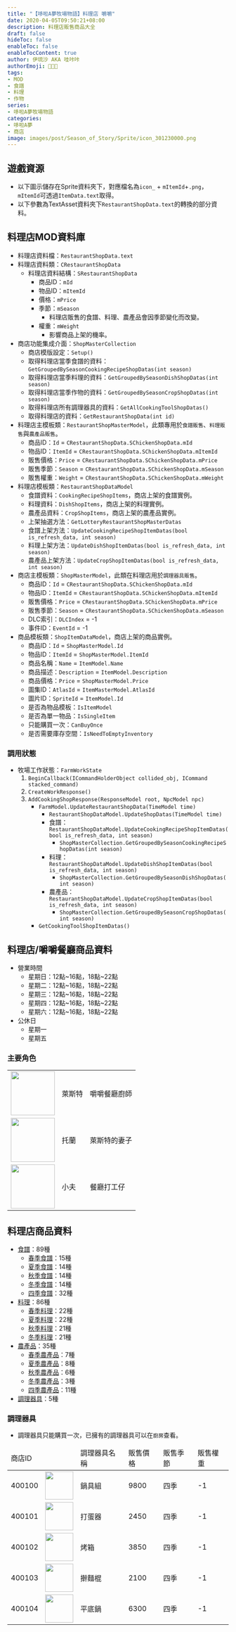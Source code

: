 ```yaml
---
title: "【哆啦A夢牧場物語】料理店 嚼嚼"
date: 2020-04-05T09:50:21+08:00
description: 料理店販售商品大全
draft: false
hideToc: false
enableToc: false
enableTocContent: true
author: 伊琉沙 AKA 哇咔咔
authorEmoji: 👩🏿‍🚀
tags: 
- MOD
- 食譜
- 料理
- 作物
series:
- 哆啦A夢牧場物語
categories:
- 哆啦A夢
- 商店
image: images/post/Season_of_Story/Sprite/icon_301230000.png
---
```

## 遊戲資源
+ 以下圖示儲存在Sprite資料夾下，對應檔名為`icon_` + `mItemId`+`.png`，`mItemId`可透過`ItemData.text`取得。
+ 以下參數為TextAsset資料夾下`RestaurantShopData.text`的轉換的部分資料。

## 料理店MOD資料庫
+ 料理店資料檔：`RestaurantShopData.text`
+ 料理店資料類：`CRestaurantShopData`
    + 料理店資料結構：`SRestaurantShopData`
        + 商品ID：`mId`
        + 物品ID：`mItemId`
        + 價格：`mPrice`
        + 季節：`mSeason`
            + 料理店販售的食譜、料理、農產品會因季節變化而改變。
        + 權重：`mWeight`
            + 影響商品上架的機率。
+ 商店功能集成介面：`ShopMasterCollection`
    + 商店模版設定：`Setup()`
    + 取得料理店當季食譜的資料：`GetGroupedBySeasonCookingRecipeShopDatas(int season)`
    + 取得料理店當季料理的資料：`GetGroupedBySeasonDishShopDatas(int season)`
    + 取得料理店當季作物的資料：`GetGroupedBySeasonCropShopDatas(int season)`
    + 取得料理店所有調理器具的資料：`GetAllCookingToolShopDatas()`
    + 取得料理店的資料：`GetRestaurantShopData(int id)`
+ 料理店主模板類：`RestaurantShopMasterModel`，此類專用於`食譜販售`、`料理販售`與`農產品販售`。
    + 商品ID：`Id` = `CRestaurantShopData.SChickenShopData.mId`
    + 物品ID：`ItemId` = `CRestaurantShopData.SChickenShopData.mItemId`
    + 販售價格：`Price` = `CRestaurantShopData.SChickenShopData.mPrice`
    + 販售季節：`Season` = `CRestaurantShopData.SChickenShopData.mSeason`
    + 販售權重：`Weight` = `CRestaurantShopData.SChickenShopData.mWeight`
+ 料理店模板類：`RestaurantShopDataModel`
    + 食譜資料：`CookingRecipeShopItems`，商店上架的食譜實例。
    + 料理資料：`DishShopItems`，商店上架的料理實例。
    + 農產品資料：`CropShopItems`，商店上架的農產品實例。
    + 上架抽選方法：`GetLotteryRestaurantShopMasterDatas`
    + 食譜上架方法：`UpdateCookingRecipeShopItemDatas(bool is_refresh_data, int season)`
    + 料理上架方法：`UpdateDishShopItemDatas(bool is_refresh_data, int season)`
    + 農產品上架方法：`UpdateCropShopItemDatas(bool is_refresh_data, int season)`
+ 商店主模板類：`ShopMasterModel`，此類在料理店用於`調理器具販售`。
    + 商品ID：`Id` = `CRestaurantShopData.SChickenShopData.mId`
    + 物品ID：`ItemId` = `CRestaurantShopData.SChickenShopData.mItemId`
    + 販售價格：`Price` = `CRestaurantShopData.SChickenShopData.mPrice`
    + 販售季節：`Season` = `CRestaurantShopData.SChickenShopData.mSeason`
    + DLC索引：`DLCIndex` = -1
    + 事件ID：`EventId` = -1
+ 商品模板類：`ShopItemDataModel`，商店上架的商品實例。
    + 商品ID：`Id` = `ShopMasterModel.Id`
    + 物品ID：`ItemId` = `ShopMasterModel.ItemId`
    + 商品名稱：`Name` = `ItemModel.Name`
    + 商品描述：`Description` = `ItemModel.Description`
    + 商品價格：`Price` = `ShopMasterModel.Price`
    + 圖集ID：`AtlasId` = `ItemMasterModel.AtlasId`
    + 圖片ID：`SpriteId` = `ItemModel.Id`
    + 是否為物品模板：`IsItemModel`
    + 是否為單一物品：`IsSingleItem`
    + 只能購買一次：`CanBuyOnce`
    + 是否需要庫存空間：`IsNeedToEmptyInventory`

### 調用狀態
+ 牧場工作狀態：`FarmWorkState`
    1. `BeginCallback(ICommandHolderObject collided_obj, ICommand stacked_command)`
    2. `CreateWorkResponse()`
    3. `AddCookingShopResponse(ResponseModel root, NpcModel npc)`
        + `FarmModel.UpdateRestaurantShopData(TimeModel time)`
            + `RestaurantShopDataModel.UpdateShopDatas(TimeModel time)`
            + 食譜：`RestaurantShopDataModel.UpdateCookingRecipeShopItemDatas(bool is_refresh_data, int season)`
                + `ShopMasterCollection.GetGroupedBySeasonCookingRecipeShopDatas(int season)`
            + 料理：`RestaurantShopDataModel.UpdateDishShopItemDatas(bool is_refresh_data, int season)`
                + `ShopMasterCollection.GetGroupedBySeasonDishShopDatas(int season)`
            + 農產品：`RestaurantShopDataModel.UpdateCropShopItemDatas(bool is_refresh_data, int season)`
                + `ShopMasterCollection.GetGroupedBySeasonCropShopDatas(int season)`
        + `GetCookingToolShopItemDatas()`

## 料理店/嚼嚼餐廳商品資料
+ 營業時間
    + 星期日：12點~16點，18點~22點
    + 星期二：12點~16點，18點~22點
    + 星期三：12點~16點，18點~22點
    + 星期四：12點~16點，18點~22點
    + 星期六：12點~16點，18點~22點
+ 公休日
    + 星期一
    + 星期五

### 主要角色
<table>
    <tr>
        <td><img width= "100px" src= "/images/post/Season_of_Story/Sprite/icon_201041230.png"></td>
        <td>萊斯特</td>
        <td>嚼嚼餐廳廚師</td>
    </tr>
    <tr>
        <td><img width= "100px" src= "/images/post/Season_of_Story/Sprite/icon_201041240.png"></td>
        <td>托蘭</td>
        <td>萊斯特的妻子</td>
    </tr>
    <tr>
        <td><img width= "100px" src= "/images/post/Season_of_Story/Sprite/icon_201041040.png"></td>
        <td>小夫</td>
        <td>餐廳打工仔</td>
    </tr>
</table>

## 料理店商品資料
+ [食譜](../doraemon-story-shop-cafe-delish-recipes)：89種
    + [春季食譜](../doraemon-story-shop-cafe-delish-recipes#春季食譜)：15種
    + [夏季食譜](../doraemon-story-shop-cafe-delish-recipes#夏季食譜)：14種
    + [秋季食譜](../doraemon-story-shop-cafe-delish-recipes#秋季食譜)：14種
    + [冬季食譜](../doraemon-story-shop-cafe-delish-recipes#冬季食譜)：14種
    + [四季食譜](../doraemon-story-shop-cafe-delish-recipes#四季食譜)：32種
+ [料理](../doraemon-story-shop-cafe-delish-meals)：86種
    + [春季料理](../doraemon-story-shop-cafe-delish-meals#春季料理)：22種
    + [夏季料理](../doraemon-story-shop-cafe-delish-meals#夏季料理)：22種
    + [秋季料理](../doraemon-story-shop-cafe-delish-meals#秋季料理)：21種
    + [冬季料理](../doraemon-story-shop-cafe-delish-meals#冬季料理)：21種
+ [農產品](../doraemon-story-shop-cafe-delish-produce)：35種
    + [春季農產品](../doraemon-story-shop-cafe-delish-produce#春季農產品)：7種
    + [夏季農產品](../doraemon-story-shop-cafe-delish-produce#夏季農產品)：8種
    + [秋季農產品](../doraemon-story-shop-cafe-delish-produce#秋季農產品)：6種
    + [冬季農產品](../doraemon-story-shop-cafe-delish-produce#冬季農產品)：3種
    + [四季農產品](../doraemon-story-shop-cafe-delish-produce#四季農產品)：11種
+ [調理器具](#調理器具)：5種

### 調理器具
+ 調理器具只能購買一次，已擁有的調理器具可以在`廚房`查看。

<table>
    <thead>
        <tr>
            <td>商店ID</td>
            <td></td>
            <td>調理器具名稱</td>
            <td>販售價格</td>
            <td>販售季節</td>
            <td>販售權重</td>
        </tr>
    </thead>
    <tbody>
        <tr>
            <td>400100</td>
            <td><img width= "64px" src= "/images/post/Season_of_Story/Sprite/icon_9000100.png"></td>
            <td>鍋具組</td>
            <td>9800</td>
            <td>四季</td>
            <td>-1</td>
        </tr>
        <tr>
            <td>400101</td>
            <td><img width= "64px" src= "/images/post/Season_of_Story/Sprite/icon_9000101.png"></td>
            <td>打蛋器</td>
            <td>2450</td>
            <td>四季</td>
            <td>-1</td>
        </tr>
        <tr>
            <td>400102</td>
            <td><img width= "64px" src= "/images/post/Season_of_Story/Sprite/icon_9000102.png"></td>
            <td>烤箱</td>
            <td>3850</td>
            <td>四季</td>
            <td>-1</td>
        </tr>
        <tr>
            <td>400103</td>
            <td><img width= "64px" src= "/images/post/Season_of_Story/Sprite/icon_9000103.png"></td>
            <td>擀麵棍</td>
            <td>2100</td>
            <td>四季</td>
            <td>-1</td>
        </tr>
        <tr>
            <td>400104</td>
            <td><img width= "64px" src= "/images/post/Season_of_Story/Sprite/icon_9000104.png"></td>
            <td>平底鍋</td>
            <td>6300</td>
            <td>四季</td>
            <td>-1</td>
        </tr>
    </tbody>
</table>